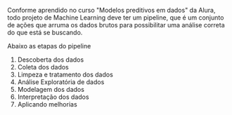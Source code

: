 Conforme aprendido no curso "Modelos preditivos em dados" da Alura, todo projeto de Machine Learning deve ter um pipeline, que é um conjunto de ações que arruma os dados brutos para possibilitar uma análise correta do que está se buscando.

Abaixo as etapas do pipeline

1) Descoberta dos dados
2) Coleta dos dados
3) Limpeza e tratamento dos dados
4) Análise Exploratória de dados
5) Modelagem dos dados
6) Interpretação dos dados
7) Aplicando melhorias
